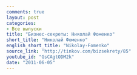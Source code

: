 ```yaml
---
comments: true
layout: post
categories:
- Все выпуски
title: "Бизнес-секреты: Николай Фоменко"
short_title: "Николай Фоменко"
english_short_title: "Nikolay-Fomenko"
source_link: "http://tinkov.com/bizsekrety/85"
youtube_id: "GsCAgtODM2k"
date: "2011-06-05"
---
```


